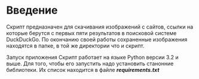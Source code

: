Введение
=============
  Скрипт предназначен для скачивания изображений с сайтов, ссылки на которые берутся с первых пяти результатов в поисковой   системе DuckDuckGo. По окончанию своей работы сохраненные изображения находятся в папке, в той же директории что и скрипт.
  
 Запуск приложения
Скрипт работает на языке Python версии  3.2 и выше. Для того, чтобы его запустить надо установить станонние библиотеки. Их список находится в файле ***requirements.txt***
